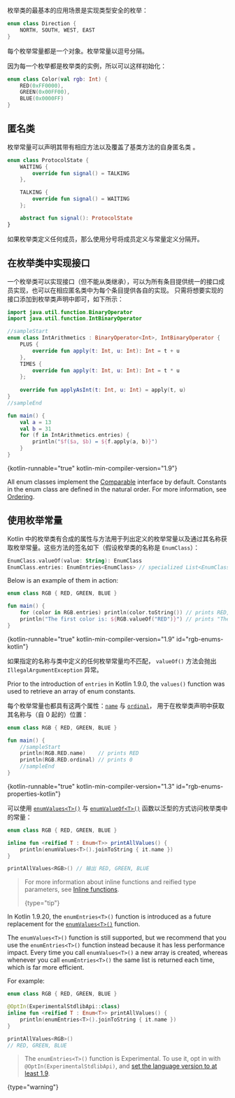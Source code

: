 [//]: # (title: 枚举类)

枚举类的最基本的应用场景是实现类型安全的枚举：

```kotlin
enum class Direction {
    NORTH, SOUTH, WEST, EAST
}
```
每个枚举常量都是一个对象。枚举常量以逗号分隔。

因为每一个枚举都是枚举类的实例，所以可以这样初始化：

```kotlin
enum class Color(val rgb: Int) {
    RED(0xFF0000),
    GREEN(0x00FF00),
    BLUE(0x0000FF)
}
```

## 匿名类

枚举常量可以声明其带有相应方法以及覆盖了基类方法的自身匿名类
。

```kotlin
enum class ProtocolState {
    WAITING {
        override fun signal() = TALKING
    },

    TALKING {
        override fun signal() = WAITING
    };

    abstract fun signal(): ProtocolState
}
```

如果枚举类定义任何成员，那么使用分号将成员定义与常量定义分隔开。

## 在枚举类中实现接口

一个枚举类可以实现接口（但不能从类继承），可以为所有条目提供<!--
-->统一的接口成员实现，也可以在相应匿名类中为每个条目提供各自的实现。
只需将想要实现的接口添加到枚举类声明中即可，如下所示：

```kotlin
import java.util.function.BinaryOperator
import java.util.function.IntBinaryOperator

//sampleStart
enum class IntArithmetics : BinaryOperator<Int>, IntBinaryOperator {
    PLUS {
        override fun apply(t: Int, u: Int): Int = t + u
    },
    TIMES {
        override fun apply(t: Int, u: Int): Int = t * u
    };
    
    override fun applyAsInt(t: Int, u: Int) = apply(t, u)
}
//sampleEnd

fun main() {
    val a = 13
    val b = 31
    for (f in IntArithmetics.entries) {
        println("$f($a, $b) = ${f.apply(a, b)}")
    }
}
```
{kotlin-runnable="true" kotlin-min-compiler-version="1.9"}

All enum classes implement the [Comparable](https://kotlinlang.org/api/latest/jvm/stdlib/kotlin/-comparable/index.html)
interface by default. Constants in the enum class are defined in the natural order. For more information, see [Ordering](collection-ordering.md).

## 使用枚举常量

Kotlin 中的枚举类有合成的属性与方法用于列出定义的枚举常量以及通过<!--
-->其名称获取枚举常量。这些方法的签名如下（假设枚举类的名称是 `EnumClass`）：

```kotlin
EnumClass.valueOf(value: String): EnumClass
EnumClass.entries: EnumEntries<EnumClass> // specialized List<EnumClass>
```

Below is an example of them in action:

```kotlin
enum class RGB { RED, GREEN, BLUE }

fun main() {
    for (color in RGB.entries) println(color.toString()) // prints RED, GREEN, BLUE
    println("The first color is: ${RGB.valueOf("RED")}") // prints "The first color is: RED"
}
```
{kotlin-runnable="true" kotlin-min-compiler-version="1.9" id="rgb-enums-kotlin"}

如果指定的名称与类中定义的任何枚举常量均不匹配，
`valueOf()` 方法会抛出 `IllegalArgumentException` 异常。

Prior to the introduction of `entries` in Kotlin 1.9.0, the `values()` function was used to retrieve an array of enum constants.

每个枚举常量也都具有这两个属性：[`name`](https://kotlinlang.org/api/latest/jvm/stdlib/kotlin/-enum/name.html)
与 [`ordinal`](https://kotlinlang.org/api/latest/jvm/stdlib/kotlin/-enum/ordinal.html)， 用于在枚举类声明中获取其名称<!--
-->与（自 0 起的）位置：

```kotlin
enum class RGB { RED, GREEN, BLUE }

fun main() {
    //sampleStart
    println(RGB.RED.name)    // prints RED
    println(RGB.RED.ordinal) // prints 0
    //sampleEnd
}
```
{kotlin-runnable="true" kotlin-min-compiler-version="1.3" id="rgb-enums-properties-kotlin"}

可以使用 [`enumValues<T>()`](https://kotlinlang.org/api/latest/jvm/stdlib/kotlin/enum-values.html) 与 [`enumValueOf<T>()`](https://kotlinlang.org/api/latest/jvm/stdlib/kotlin/enum-value-of.html) 函数<!--
-->以泛型的方式访问枚举类中的常量：

```kotlin
enum class RGB { RED, GREEN, BLUE }

inline fun <reified T : Enum<T>> printAllValues() {
    println(enumValues<T>().joinToString { it.name })
}

printAllValues<RGB>() // 输出 RED, GREEN, BLUE
```

> For more information about inline functions and reified type parameters, see [Inline functions](inline-functions.md).
>
> {type="tip"}
 
In Kotlin 1.9.20, the `enumEntries<T>()` function is introduced as a future replacement for the [`enumValues<T>()`](https://kotlinlang.org/api/latest/jvm/stdlib/kotlin/enum-values.html)
function.

The `enumValues<T>()` function is still supported, but we recommend that you use the `enumEntries<T>()` function instead
because it has less performance impact. Every time you call `enumValues<T>()` a new array is created, whereas whenever
you call `enumEntries<T>()` the same list is returned each time, which is far more efficient.

For example:

```kotlin
enum class RGB { RED, GREEN, BLUE }

@OptIn(ExperimentalStdlibApi::class)
inline fun <reified T : Enum<T>> printAllValues() {
    println(enumEntries<T>().joinToString { it.name })
}

printAllValues<RGB>() 
// RED, GREEN, BLUE
```

> The `enumEntries<T>()` function is Experimental. To use it, opt in with `@OptIn(ExperimentalStdlibApi)`, and
> [set the language version to at least 1.9](gradle-compiler-options.md#jvm-与-js-的公共属性).
>
{type="warning"}
